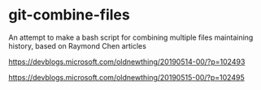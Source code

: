 # git-combine-files
An attempt to make a bash script for combining multiple files maintaining history,
based on Raymond Chen articles

https://devblogs.microsoft.com/oldnewthing/20190514-00/?p=102493

https://devblogs.microsoft.com/oldnewthing/20190515-00/?p=102495

